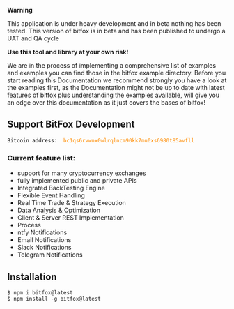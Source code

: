 

**Warning**

<p>
This application is under heavy development and in beta nothing has been tested.
This version of bitfox is in beta and has been published to undergo a UAT and QA cycle

**Use this tool and library at your own risk!**

We are in the process of implementing a comprehensive list of examples and examples you can find those in the bitfox example directory.
Before you start reading this Documentation we recommend strongly you have a look at the examples first, as the Documentation might not be up to date with latest
features of bitfox plus understanding the examples available, will give you an edge over this documentation as it just covers the bases of bitfox!

</p>
<h2>Support BitFox Development </h2>
<code><span style="color:black">Bitcoin address: </span><span style="color:darkorange"> bc1qs6rvwnx0wlrqlncm90kk7mu0xs6980t85avfll</span></code>

<h3> Current feature list:
</h3>

<ul>
  <li>support for many cryptocurrency exchanges</li>
  <li>fully implemented public and private APIs</li>
  <li>Integrated BackTesting Engine</li>
  <li>Flexible Event Handling</li>
  <li>Real Time Trade & Strategy Execution</li>
  <li>Data Analysis & Optimization</li>
  <li>Client & Server REST Implementation</li>
  <li>Process</li>
  <li>ntfy Notifications</li>
  <li>Email Notifications</li>
  <li>Slack Notifications</li>
  <li>Telegram Notifications</li>
</ul>

## Installation

```shell
$ npm i bitfox@latest
$ npm install -g bitfox@latest
```

